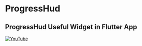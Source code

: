 # ProgressHud
## ProgressHud Useful Widget in Flutter App



[![YouTube](https://img.youtube.com/vi/8mrzHBRcLVg/0.jpg)](https://youtu.be/8mrzHBRcLVg "ProgressHud Useful Widget in Flutter App")
